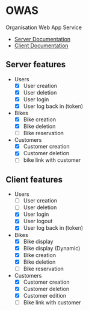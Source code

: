 # OWAS
Organisation Web App Service


- [Server Documentation](docs/server/server.md)
- [Client Documentation](docs/client/client.md)

## Server features

- Users
    - [x] User creation
    - [x] User deletion
    - [x] User login
    - [x] User log back in (token)
- Bikes
    - [x] Bike creation
    - [x] Bike deletion
    - [ ] Bike reservation
- Customers
    - [x] Customer creation
    - [x] Customer deletion
    - [ ] bike link with customer

## Client features
- Users
    - [ ] User creation
    - [ ] User deletion
    - [x] User login
    - [x] User logout
    - [x] User log back in (token)
- Bikes
    - [x] Bike display
    - [x] Bike display (Dynamic)
    - [x] Bike creation
    - [x] Bike deletion
    - [ ] Bike reservation
- Customers
    - [x] Customer creation
    - [x] Customer deletion
    - [x] Customer edition
    - [ ] Bike link with customer
